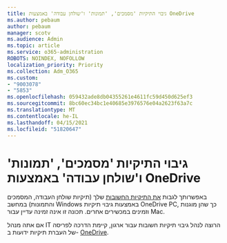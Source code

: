 ```yaml
---
title: גיבוי התיקיות 'מסמכים', 'תמונות' ו'שולחן עבודה' באמצעות OneDrive
ms.author: pebaum
author: pebaum
manager: scotv
ms.audience: Admin
ms.topic: article
ms.service: o365-administration
ROBOTS: NOINDEX, NOFOLLOW
localization_priority: Priority
ms.collection: Adm_O365
ms.custom:
- "9003078"
- "5853"
ms.openlocfilehash: 059432ade8db04355261e4611fc59d450d625ef3
ms.sourcegitcommit: 8bc60ec34bc1e40685e3976576e04a2623f63a7c
ms.translationtype: MT
ms.contentlocale: he-IL
ms.lasthandoff: 04/15/2021
ms.locfileid: "51820647"
---
```

# <a name="back-up-your-documents-pictures-and-desktop-folders-with-onedrive"></a>גיבוי התיקיות 'מסמכים', 'תמונות' ו'שולחן עבודה' באמצעות OneDrive

באפשרותך לגבות [את התיקיות החשובות](https://support.office.com/article/d61a7930-a6fb-4b95-b28a-6552e77c3057)  שלך (תיקיות שולחן העבודה, המסמכים והתמונות) במחשב Windows באמצעות גיבוי תיקיות OneDrive PC, כך שהן מוגנות וזמינים במכשירים אחרים. תכונה זו אינה זמינה עדיין עבור Mac.  

אם אתה מנהל IT הרוצה לנהל גיבוי תיקיות חשובות עבור ארגון, קיימת הדרכה לפריסה של העברת תיקיות ידועות ב- [OneDrive](https://docs.microsoft.com/onedrive/redirect-known-folders).
